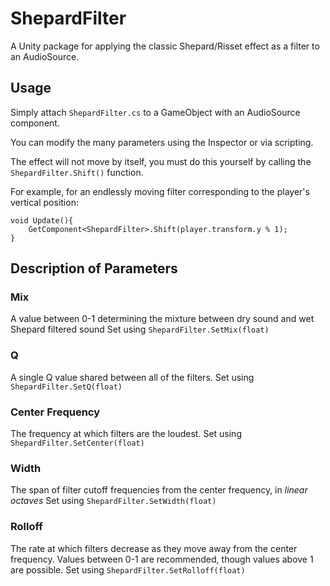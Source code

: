 # ShepardFilter

A Unity package for applying the classic Shepard/Risset effect as a filter to an AudioSource.

## Usage

Simply attach `ShepardFilter.cs` to a GameObject with an AudioSource component.

You can modify the many parameters using the Inspector or via scripting.

The effect will not move by itself, you must do this yourself by calling the `ShepardFilter.Shift()` function.

For example, for an endlessly moving filter corresponding to the player's vertical position:

```
void Update(){
    GetComponent<ShepardFilter>.Shift(player.transform.y % 1);
}
```

## Description of Parameters

### Mix
A value between 0-1 determining the mixture between dry sound and wet Shepard filtered sound
Set using `ShepardFilter.SetMix(float)`

### Q
A single Q value shared between all of the filters.
Set using `ShepardFilter.SetQ(float)`

### Center Frequency
The frequency at which filters are the loudest.
Set using `ShepardFilter.SetCenter(float)`

### Width
The span of filter cutoff frequencies from the center frequency, in *linear octaves*
Set using `ShepardFilter.SetWidth(float)`

### Rolloff
The rate at which filters decrease as they move away from the center frequency.  Values between 0-1 are recommended, though values above 1 are possible.
Set using `ShepardFilter.SetRolloff(float)`
